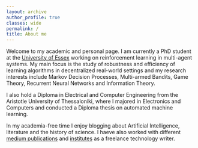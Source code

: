 ```yaml
---
layout: archive
author_profile: true
classes: wide
permalink: /
title: About me
---
```


Welcome to my academic and personal page. I am currently a PhD student at the [University of Essex](https://www.essex.ac.uk/people/nisio89304/eleni-nisioti) working on reinforcement learning in multi-agent systems. My main focus is the study of robustness and efficiency of learning algorithms in decentralized real-world settings and my research interests include Markov Decision Processes, Multi-armed Bandits, Game Theory, Recurrent Neural Networks and Information Theory.  

I also hold a Diploma in Electrical and Computer Engineering from the Aristotle University of Thessaloniki, where I majored in Electronics and Computers and conducted a Diploma thesis on automated machine learning.

In my academia-free time I enjoy blogging about Artificial Intelligence, literature and the history of science. I haeve also worked with different [medium publications](https://medium.com/applied-data-science) and [institutes](https://cognitivemarketinginstitute.de/en/blog-en/) as a freelance technology writer.


